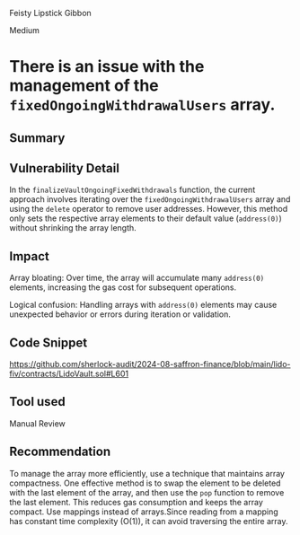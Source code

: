 Feisty Lipstick Gibbon

Medium

# There is an issue with the management of the `fixedOngoingWithdrawalUsers` array.

## Summary

## Vulnerability Detail

In the `finalizeVaultOngoingFixedWithdrawals` function, the current approach involves iterating over the `fixedOngoingWithdrawalUsers` array and using the `delete` operator to remove user addresses. However, this method only sets the respective array elements to their default value (`address(0)`) without shrinking the array length.

## Impact

Array bloating: Over time, the array will accumulate many `address(0)` elements, increasing the gas cost for subsequent operations.

Logical confusion: Handling arrays with `address(0)` elements may cause unexpected behavior or errors during iteration or validation.

## Code Snippet

https://github.com/sherlock-audit/2024-08-saffron-finance/blob/main/lido-fiv/contracts/LidoVault.sol#L601

## Tool used

Manual Review

## Recommendation
To manage the array more efficiently, use a technique that maintains array compactness. One effective method is to swap the element to be deleted with the last element of the array, and then use the `pop` function to remove the last element. This reduces gas consumption and keeps the array compact.
Use mappings instead of arrays.Since reading from a mapping has constant time complexity (O(1)), it can avoid traversing the entire array.